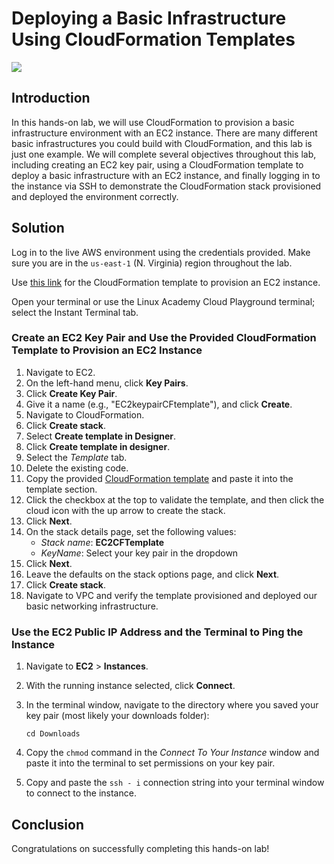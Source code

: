 # Deploying a Basic Infrastructure Using CloudFormation Templates

![](https://s3.amazonaws.com/assessment_engine/production/labs/1485/lab_diagram_cftemp.png?X-Amz-Algorithm=AWS4-HMAC-SHA256&X-Amz-Credential=ASIA3ETCCTRFJJ6IF4ON%2F20201020%2Fus-east-1%2Fs3%2Faws4_request&X-Amz-Date=20201020T161053Z&X-Amz-Expires=3600&X-Amz-SignedHeaders=host&X-Amz-Security-Token=IQoJb3JpZ2luX2VjEBQaCXVzLWVhc3QtMSJHMEUCIQDCFo46kErwAm3rXDunV9tuXs8bM0fEERtV0M8PwLQmpwIgEhiy1SZykLHrv4uRCCHRcCqqHZiHf6rsn6Zz7U6DT7wqowMIXBAAGgw3NjU3ODM2MTI0OTAiDB8ojxRjRdBM%2BWkHcyqAAyhjGdnrkVopcku6txh5npybNoyhNLa1Z59LCwncfjtFB16ZHKIdr1LF6w80TnhsGt%2B453sZr37gEwrzl3m2gCED5hnt0J7BseHjqKZ%2BQTktlXdpwmz8RSCmV9nh3xOftnmN0jnfNDfvlrfTRenB4z%2FWRIhKxGFmedJceN2DS2NhDyLGeKuq39Xb1hgBKVFVjBfiTrn1eRVv8OwgaWdqHXQBTS%2F22KqFxMQ9Bg0FIpW%2Birg4U4FR2yB7OgL%2BvOSHL22cDRWauiAMK509xQnGoUQcYa%2FyH6voTfEK%2BkU6OBv5FCfub1A2d91k%2B6F9J83Y2LI0K6Btw6%2FTybkTmVH8k%2BjnNZhaVazD0XjbHFLttIvpEZNlkdjbSnOlc6KVDHMhgNZjfEHJb7rOhE0DADGz2YTMj4wVVlnDbxxqyW6hDb1tdCHnbsAn0tr7ykBnFy83sKHueYLQ0w1IZgVS0wXMC7QBChfFKKB0V2DwucE0Pc2er3Xkw9NZ%2Fh2PFfjXvU%2FwbDC4ibv8BTrrARfnK4w%2Be0W8JYVTlb6AXeXCebxDQ1Kn2rZ87paAXD65tKCx8ACqI6%2B7MwMQnmWbrvxgeTOHeiJpA5ddDnotwMuerLsV%2F7WCYZJObEjofmQfAjhv%2F20eJl2JUZgtJJXF7SSvO0nOGsksYiRAsTjg3U37VcVgqWw%2Ba3t8ABKyH9bYKUrrHh8uiOf%2FT%2Fi1n%2BhAGHi7XBCBV2Fil7zkbUeX89gx2rTeRVWZv0s%2BNw2Rjn1ibFn565pDcG2%2FyijctUXJpAGTrYSJiYlcKpBtEqMvMNNfpTPVJQIq1J54vlnceOk06Z0iJJxir7584iY%3D&X-Amz-Signature=c608ae09371249a8f118e777034307037cd3f0811778d6619c0f6d455550dcb5)

## Introduction

In this hands-on lab, we will use CloudFormation to provision a basic infrastructure environment with an EC2 instance. There are many different basic infrastructures you could build with CloudFormation, and this lab is just one example. We will complete several objectives throughout this lab, including creating an EC2 key pair, using a CloudFormation template to deploy a basic infrastructure with an EC2 instance, and finally logging in to the instance via SSH to demonstrate the CloudFormation stack provisioned and deployed the environment correctly.

## Solution

Log in to the live AWS environment using the credentials provided. Make sure you are in the `us-east-1` (N. Virginia) region throughout the lab.

Use [this link](https://raw.githubusercontent.com/julielkinsfembotit/CFtemplates/master/AWSVPCEC2LAtemplate) for the CloudFormation template to provision an EC2 instance.

Open your terminal or use the Linux Academy Cloud Playground terminal; select the Instant Terminal tab.

### Create an EC2 Key Pair and Use the Provided CloudFormation Template to Provision an EC2 Instance

1. Navigate to EC2.
2. On the left-hand menu, click **Key Pairs**.
3. Click **Create Key Pair**.
4. Give it a name (e.g., "EC2keypairCFtemplate"), and click **Create**.
5. Navigate to CloudFormation.
6. Click **Create stack**.
7. Select **Create template in Designer**.
8. Click **Create template in designer**.
9. Select the *Template* tab.
10. Delete the existing code.
11. Copy the provided [CloudFormation template](https://raw.githubusercontent.com/julielkinsfembotit/CFtemplates/master/AWSVPCEC2LAtemplate) and paste it into the template section.
12. Click the checkbox at the top to validate the template, and then click the cloud icon with the up arrow to create the stack.
13. Click **Next**.
14. On the stack details page, set the following values:
    - *Stack name*: **EC2CFTemplate**
    - *KeyName*: Select your key pair in the dropdown
15. Click **Next**.
16. Leave the defaults on the stack options page, and click **Next**.
17. Click **Create stack**.
18. Navigate to VPC and verify the template provisioned and deployed our basic networking infrastructure.

### Use the EC2 Public IP Address and the Terminal to Ping the Instance

1. Navigate to **EC2** > **Instances**.

2. With the running instance selected, click **Connect**.

3. In the terminal window, navigate to the directory where you saved your key pair (most likely your downloads folder):

   ```
   cd Downloads
   ```

4. Copy the `chmod` command in the *Connect To Your Instance* window and paste it into the terminal to set permissions on your key pair.

5. Copy and paste the `ssh - i` connection string into your terminal window to connect to the instance.

## Conclusion

Congratulations on successfully completing this hands-on lab!